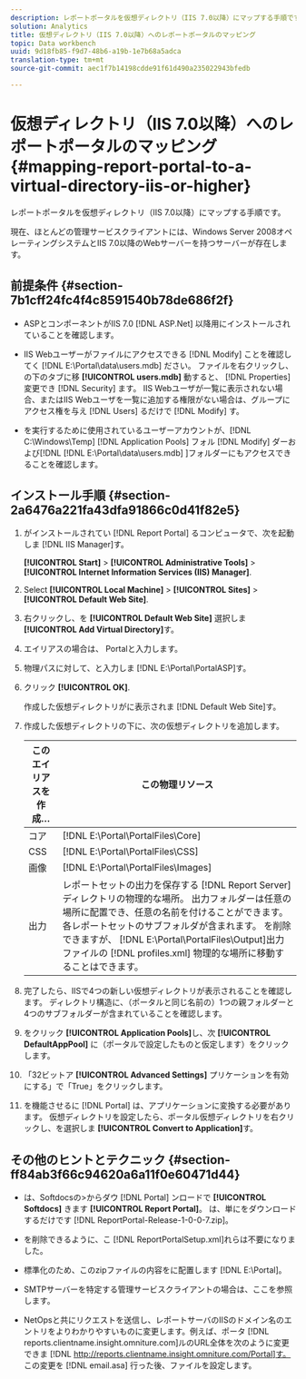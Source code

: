 ```yaml
---
description: レポートポータルを仮想ディレクトリ（IIS 7.0以降）にマップする手順です。
solution: Analytics
title: 仮想ディレクトリ（IIS 7.0以降）へのレポートポータルのマッピング
topic: Data workbench
uuid: 9d18fb85-f9d7-48b6-a19b-1e7b68a5adca
translation-type: tm+mt
source-git-commit: aec1f7b14198cdde91f61d490a235022943bfedb

---
```



# 仮想ディレクトリ（IIS 7.0以降）へのレポートポータルのマッピング{#mapping-report-portal-to-a-virtual-directory-iis-or-higher}

レポートポータルを仮想ディレクトリ（IIS 7.0以降）にマップする手順です。

現在、ほとんどの管理サービスクライアントには、Windows Server 2008オペレーティングシステムとIIS 7.0以降のWebサーバーを持つサーバーが存在します。

## 前提条件 {#section-7b1cff24fc4f4c8591540b78de686f2f}

* ASPとコンポーネントがIIS 7.0 [!DNL ASP.Net] 以降用にインストールされていることを確認します。
* IIS Webユーザーがファイルにアクセスできる [!DNL Modify] ことを確認してく [!DNL E:\Portal\data\users.mdb] ださい。 ファイルを右クリックし、の下のタブに移 **[!UICONTROL users.mdb]** 動すると、 [!DNL Properties]変更でき [!DNL Security] ます。 IIS Webユーザが一覧に表示されない場合、またはIIS Webユーザを一覧に追加する権限がない場合は、グループにアクセス権を与え [!DNL Users] るだけで [!DNL Modify] す。

* を実行するために使用されているユーザーアカウントが、[!DNL C:\Windows\Temp\] [!DNL Application Pools] フォル [!DNL Modify] ダーおよび[!DNL [!DNL E:\Portal\data\users.mdb] ]フォルダーにもアクセスできることを確認します。

## インストール手順 {#section-2a6476a221fa43dfa91866c0d41f82e5}

1. がインストールされてい [!DNL Report Portal] るコンピュータで、次を起動しま [!DNL IIS Manager]す。

   **[!UICONTROL Start]** > **[!UICONTROL Administrative Tools]** > **[!UICONTROL Internet Information Services (IIS) Manager]**.

1. Select **[!UICONTROL Local Machine]** > **[!UICONTROL Sites]** > **[!UICONTROL Default Web Site]**.

1. 右クリックし、を **[!UICONTROL Default Web Site]** 選択しま **[!UICONTROL Add Virtual Directory]**&#x200B;す。

1. エイリアスの場合は、 Portalと入力します。
1. 物理パスに対して、と入力しま [!DNL E:\Portal\PortalASP]す。
1. クリック **[!UICONTROL OK]**.

   作成した仮想ディレクトリがに表示されま [!DNL Default Web Site]す。

1. 作成した仮想ディレクトリの下に、次の仮想ディレクトリを追加します。

   | このエイリアスを作成… | この物理リソース |
   |---|---|
   | コア | [!DNL E:\Portal\PortalFiles\Core] |
   | CSS | [!DNL E:\Portal\PortalFiles\CSS] |
   | 画像 | [!DNL E:\Portal\PortalFiles\Images] |
   | 出力 | レポートセットの出力を保存する [!DNL Report Server] ディレクトリの物理的な場所。 出力フォルダーは任意の場所に配置でき、任意の名前を付けることができます。 各レポートセットのサブフォルダが含まれます。 を削除できますが、 [!DNL E:\Portal\PortalFiles\Output]出力ファイルの [!DNL profiles.xml] 物理的な場所に移動することはできます。 |

1. 完了したら、IISで4つの新しい仮想ディレクトリが表示されることを確認します。 ディレクトリ構造に、（ポータルと同じ名前の）1つの親フォルダーと4つのサブフォルダーが含まれていることを確認します。
1. をクリック **[!UICONTROL Application Pools]**&#x200B;し、次 **[!UICONTROL DefaultAppPool]** に（ポータルで設定したものと仮定します）をクリックします。

1. 「32ビットア **[!UICONTROL Advanced Settings]** プリケーションを有効にする」で「True」をクリックします。
1. を機能させるに [!DNL Portal] は、アプリケーションに変換する必要があります。 仮想ディレクトリを設定したら、ポータル仮想ディレクトリを右クリックし、を選択しま **[!UICONTROL Convert to Application]**&#x200B;す。

## その他のヒントとテクニック {#section-ff84ab3f66c94620a6a11f0e60471d44}

* は、Softdocsの>からダウ [!DNL Portal] ンロードで **[!UICONTROL Softdocs]** きます **[!UICONTROL Report Portal]**。 は、単にをダウンロードするだけです [!DNL ReportPortal-Release-1-0-0-7.zip]。

* を削除できるように、こ [!DNL ReportPortalSetup.xml]れらは不要になりました。
* 標準化のため、このzipファイルの内容をに配置します [!DNL E:\Portal]。
* SMTPサーバーを特定する管理サービスクライアントの場合は、ここを参照します。
* NetOpsと共にリクエストを送信し、レポートサーバのIISのドメイン名のエントリをよりわかりやすいものに変更します。例えば、ポータ [!DNL reports.clientname.insight.omniture.com]ルのURL全体を次のように変更できま [!DNL http://reports.clientname.insight.omniture.com/Portal]す。 この変更を [!DNL email.asa] 行った後、ファイルを設定します。

